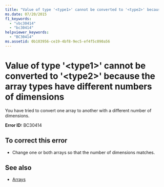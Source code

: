 ```yaml
---
title: "Value of type '<type1>' cannot be converted to '<type2>' because the array types have different numbers of dimensions"
ms.date: 07/20/2015
f1_keywords: 
  - "vbc30414"
  - "bc30414"
helpviewer_keywords: 
  - "BC30414"
ms.assetid: 0b103956-ce19-4bf8-9ec5-ef4f5c090a56
---
```

# Value of type '\<type1>' cannot be converted to '\<type2>' because the array types have different numbers of dimensions
You have tried to convert one array to another with a different number of dimensions.  
  
 **Error ID:** BC30414  
  
## To correct this error  
  
- Change one or both arrays so that the number of dimensions matches.  
  
## See also

- [Arrays](../../visual-basic/programming-guide/language-features/arrays/index.md)
